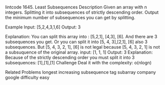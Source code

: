 lintcode 1645. Least Subsequences
Description
Given an array with n integers. Splitting it into subsequences of strictly descending order.
Output the minimum number of subsequences you can get by splitting.

Example
Input: [5,2,4,3,1,6]
Output: 3

Explanation:
 You can split this array into : [5,2,1], [4,3], [6]. And there are 3 subsequences you get.﻿ 
Or you can split it into [5, 4, 3],[2,1], [6] also 3 subsequences.
But [5, 4, 3, 2, 1], [6] is not legal because [5, 4, 3, 2, 1] is not a subsuquence of the original array.
input: [1, 1, 1]
Output: 3
Explanation: Because of the strictly descending order you must split it into 3 subsequences: [1],[1],[1]
Challenge
Deal it with the complexity: o(nlogn)

Related Problems
longest increasing subsequence
tag
subarray
company
google
difficulty
easy
